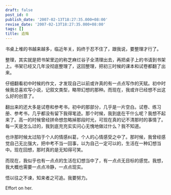 ```yaml
---
draft: false
post_id: 0
publish_date: '2007-02-13T18:27:35.000+08:00'
revise_date: '2007-02-13T18:27:35.000+08:00'
tags: []
title: 追悔
---
```


书桌上堆的书越来越多，临近年关，妈终于忍不住了，跟我说，要整理才行了。

整理，其实就是把书架里边的称芝麻烂谷子全清理出去，再把桌子上的书请到书架上。书架已经又几年没彻底整理了，这回整理，把初三时候的课本和试卷都翻了出来。

仔细翻看初中时候的作文，才发现自己以前或许真的有一点点写作的天赋。初中时候我总喜欢写小说，记叙文类型，略带幻想的那种。而现在，我或许已经想不出这么好的创意了。

翻出来的还大多是试卷和参考书，初中的那部分，几乎是一片空白。试卷、练习册、参考书，几乎都没有留下我得笔迹。那个时候，我到底在干什么呢？我想不起来了。高一的时候曾经拼命想忽略掉那段时光，可现在真的记不清那时的事情了。每一天是怎么过的，我到底充充实实问心无愧地做过什么？我不知道。

也许那时候太过陷于个人的情感纠葛，个人的心情感受之中了。那时候，我曾经感觉自己无比强大，把中考不当一回事，以为自己一定可以的，生活在一种幻想当中。现在回想，那时真的是无知得可笑。

而现在，我似乎也有一点点的生活在幻想当中了，有一点点无目标的感觉。我想，我大概也需要一点点冷静，一点点现实。

悟以往之不谏，知来者之可追。我要努力。

Effort on her.
